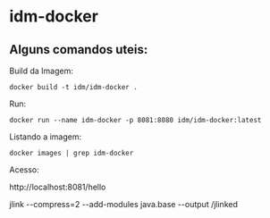 # idm-docker

## Alguns comandos uteis:

Build da Imagem:

`docker build -t idm/idm-docker .`

Run:

`docker run --name idm-docker -p 8081:8080 idm/idm-docker:latest`

Listando a imagem:

`docker images | grep idm-docker`

Acesso:

http://localhost:8081/hello

jlink --compress=2 --add-modules java.base --output /jlinked
